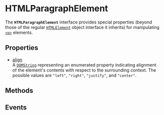 # HTMLParagraphElement

<div class='overview'>The <strong><code>HTMLParagraphElement</code></strong> interface provides special properties (beyond those of the regular <a href="/en-US/docs/Web/API/HTMLElement" title="The HTMLElement interface represents any HTML element. Some elements directly implement this interface, while others implement it via an interface that inherits it."><code>HTMLElement</code></a> object interface it inherits) for manipulating <a href="/en-US/docs/Web/HTML/Element/p" title="The HTML <p> element represents a paragraph."><code>&lt;p&gt;</code></a> elements.</div>

## Properties

<ul class="items properties">
  <li>
    <a href="">align</a>
    <div>A <a href="/en-US/docs/Web/API/DOMString" title="DOMString is a UTF-16 String. As JavaScript already uses such strings, DOMString is mapped directly to a String."><code>DOMString</code></a> representing an enumerated property indicating alignment of the element's contents with respect to the surrounding context. The possible values are <code>"left"</code>, <code>"right"</code>, <code>"justify"</code>, and <code>"center"</code>.</div>
  </li>
</ul>

## Methods

<ul class="items methods">

</ul>

## Events
